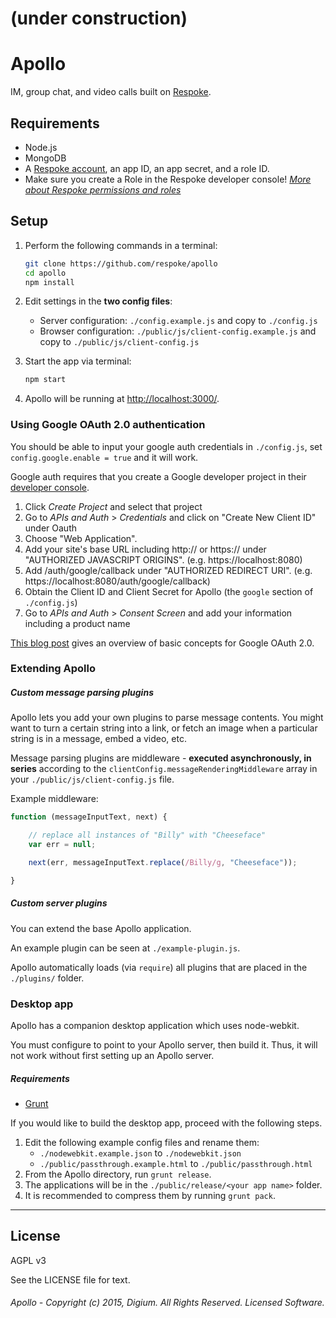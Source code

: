 # (under construction)

# Apollo

IM, group chat, and video calls built on [Respoke](https://respoke.io).

## Requirements

* Node.js
* MongoDB
* A [Respoke account](https://respoke.io), an app ID, an app secret, and a role ID.
* Make sure you create a Role in the Respoke developer console! *[More about Respoke permissions and roles](https://docs.respoke.io/tutorials/roles-and-permissions.html)*

## Setup

1. Perform the following commands in a terminal:
    ```bash
    git clone https://github.com/respoke/apollo
    cd apollo
    npm install
    ```

1. Edit settings in the **two config files**:
    - Server configuration: `./config.example.js` and copy to `./config.js`
    - Browser configuration: `./public/js/client-config.example.js` and copy to `./public/js/client-config.js`

1. Start the app via terminal:
    ```bash
    npm start
    ```

1. Apollo will be running at [http://localhost:3000/](http://localhost:3000/).


### Using Google OAuth 2.0 authentication

You should be able to input your google auth credentials in `./config.js`, set `config.google.enable = true` and it will work.

Google auth requires that you create a Google developer project in their [developer console](https://console.developers.google.com).
1. Click *Create Project* and select that project
1. Go to *APIs and Auth* > *Credentials* and click on "Create New Client ID" under Oauth
1. Choose "Web Application".
1. Add your site's base URL including http:// or https:// under "AUTHORIZED JAVASCRIPT ORIGINS". (e.g. https://localhost:8080)
1. Add <base URL>/auth/google/callback under "AUTHORIZED REDIRECT URI". (e.g. https://localhost:8080/auth/google/callback)
1. Obtain the Client ID and Client Secret for Apollo (the `google` section of `./config.js`)
1. Go to *APIs and Auth* > *Consent Screen* and add your information including a product name

[This blog post](http://scotch.io/tutorials/javascript/easy-node-authentication-google) gives an
overview of basic concepts for Google OAuth 2.0.

### Extending Apollo

##### Custom message parsing plugins

Apollo lets you add your own plugins to parse message contents. You might want to turn a certain
string into a link, or fetch an image when a particular string is in a message, embed a video, etc.

Message parsing plugins are middleware - **executed asynchronously, in series** according to the `clientConfig.messageRenderingMiddleware` array in your `./public/js/client-config.js` file.

Example middleware:

```javascript
function (messageInputText, next) {

    // replace all instances of "Billy" with "Cheeseface"
    var err = null;

    next(err, messageInputText.replace(/Billy/g, "Cheeseface"));

}
```

##### Custom server plugins

You can extend the base Apollo application.

An example plugin can be seen at `./example-plugin.js`.

Apollo automatically loads (via `require`) all plugins that are placed in the `./plugins/` folder.

### Desktop app

Apollo has a companion desktop application which uses node-webkit.

You must configure to point to your Apollo server, then build it. Thus, it will not work without
first setting up an Apollo server.

##### Requirements

* [Grunt](http://gruntjs.com)

If you would like to build the desktop app, proceed with the following steps.

1. Edit the following example config files and rename them:
    * `./nodewebkit.example.json` to `./nodewebkit.json`
    * `./public/passthrough.example.html` to `./public/passthrough.html`
1. From the Apollo directory, run `grunt release`.
1. The applications will be in the `./public/release/<your app name>` folder.
1. It is recommended to compress them by running `grunt pack`.

---

## License

AGPL v3

See the LICENSE file for text.

###### Apollo - Copyright (c) 2015, Digium. All Rights Reserved. Licensed Software.
